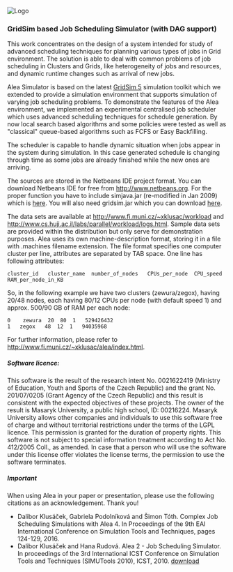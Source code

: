![Logo](https://raw.githubusercontent.com/aleasimulator/alea/master/AleaWebConfiguration/web/images/logo1.png)
### GridSim based Job Scheduling Simulator (with DAG support)
This work concentrates on the design of a system intended for study of advanced scheduling techniques for planning various types of jobs in Grid environment. The solution is able to deal with common problems of job scheduling in Clusters and Grids, like heterogeneity of jobs and resources, and dynamic runtime changes such as arrival of new jobs.

Alea Simulator is based on the latest [GridSim 5](http://www.cloudbus.org/gridsim/) simulation toolkit which we extended to provide a simulation environment that supports simulation of varying job scheduling problems. To demonstrate the features of the Alea environment, we implemented an experimental centralised job scheduler which uses advanced scheduling techniques for schedule generation. By now local search based algorithms and some policies were tested as well as "classical" queue-based algorithms such as FCFS or Easy Backfilling.

The scheduler is capable to handle dynamic situation when jobs appear in the system during simulation. In this case generated schedule is changing through time as some jobs are already finished while the new ones are arriving.

The sources are stored in the Netbeans IDE project format. You can download Netbeans IDE for free from http://www.netbeans.org.
For the proper function you have to include simjava.jar (re-modified in Jan 2009) which is [here](http://www.fi.muni.cz/~xklusac/alea/download/simjava.jar).
You will also need gridsim.jar which you can download [here](http://www.gridbus.org/gridsim/).

The data sets are available at http://www.fi.muni.cz/~xklusac/workload and http://www.cs.huji.ac.il/labs/parallel/workload/logs.html. Sample data sets are provided within the distribution but only serve for demonstration purposes. Alea uses its own machine-description format, storing it in a file with .machines filename extension. The file format specifies one computer cluster per line, attributes are separated by TAB space. One line has following attributes:

<pre><code>cluster_id   cluster_name  number_of_nodes   CPUs_per_node  CPU_speed   RAM_per_node_in_KB</code></pre>
So, in the following example we have two clusters (zewura/zegox), having 20/48 nodes, each having 80/12 CPUs per node (with default speed 1) and approx. 500/90 GB of RAM per each node:
<pre><code>0	zewura	20	80	1	529426432
1	zegox	48	12	1	94035968 </code></pre>
For further information, please refer to http://www.fi.muni.cz/~xklusac/alea/index.html.

##### Software licence:
This software is the result of the research intent No. 0021622419 (Ministry of Education, Youth and Sports of the Czech Republic) and the grant No. 201/07/0205 (Grant Agency of the Czech Republic) and this result is consistent with the expected objectives of these projects. The owner of the result is Masaryk University, a public high school, ID: 00216224. Masaryk University allows other companies and individuals to use this software free of charge and without territorial restrictions under the terms of the LGPL licence. 
This permission is granted for the duration of property rights. This software is not subject to special information treatment according to Act No. 412/2005 Coll., as amended. In case that a person who will use the software under this license offer violates the license terms, the permission to use the software terminates.

##### Important
When using Alea in your paper or presentation, please use the following citations as an acknowledgement. Thank you!
- Dalibor Klusáček, Gabriela Podolníková and Šimon Tóth. Complex Job Scheduling Simulations with Alea 4. In Proceedings of the 9th EAI International Conference on Simulation Tools and Techniques, pages 124-129, 2016. 
- Dalibor Klusáček and Hana Rudová. Alea 2 - Job Scheduling Simulator. In proceedings of the 3rd International ICST Conference on Simulation Tools and Techniques (SIMUTools 2010), ICST, 2010. [download](http://www.fi.muni.cz/~xklusac/pub/alea2.pdf)
